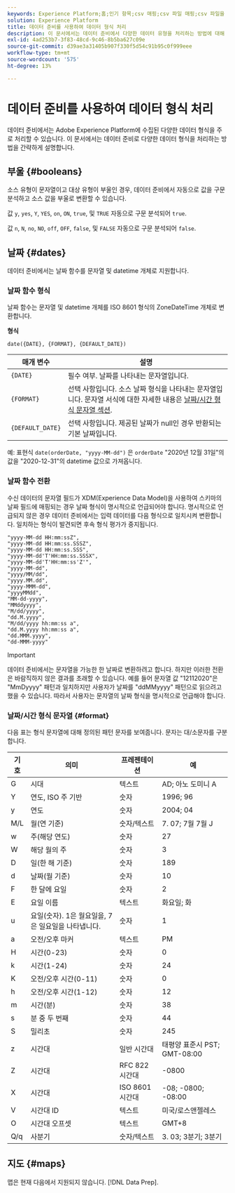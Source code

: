 ```yaml
---
keywords: Experience Platform;홈;인기 항목;csv 매핑;csv 파일 매핑;csv 파일을 xdm에 매핑;csv를 xdm에 매핑;ui 안내서;맵;매핑;데이터 준비;데이터 준비;데이터 준비
solution: Experience Platform
title: 데이터 준비를 사용하여 데이터 형식 처리
description: 이 문서에서는 데이터 준비에서 다양한 데이터 유형을 처리하는 방법에 대해 간략하게 설명합니다.
exl-id: 4ad253b7-3f83-48cd-9c46-8b5ba627c09e
source-git-commit: d39ae3a31405b907f330f5d54c91b95c0f999eee
workflow-type: tm+mt
source-wordcount: '575'
ht-degree: 13%

---
```


# 데이터 준비를 사용하여 데이터 형식 처리

데이터 준비에서는 Adobe Experience Platform에 수집된 다양한 데이터 형식을 주로 처리할 수 있습니다. 이 문서에서는 데이터 준비로 다양한 데이터 형식을 처리하는 방법을 간략하게 설명합니다.

## 부울 {#booleans}

소스 유형이 문자열이고 대상 유형이 부울인 경우, 데이터 준비에서 자동으로 값을 구문 분석하고 소스 값을 부울로 변환할 수 있습니다.

값 `y`, `yes`, `Y`, `YES`, `on`, `ON`, `true`, 및 `TRUE` 자동으로 구문 분석되어 `true`.

값 `n`, `N`, `no`, `NO`, `off`, `OFF`, `false`, 및 `FALSE` 자동으로 구문 분석되어 `false`.

## 날짜 {#dates}

데이터 준비에서는 날짜 함수를 문자열 및 datetime 개체로 지원합니다.

### 날짜 함수 형식

날짜 함수는 문자열 및 datetime 개체를 ISO 8601 형식의 ZoneDateTime 개체로 변환합니다.

**형식**

```http
date({DATE}, {FORMAT}, {DEFAULT_DATE})
```

| 매개 변수 | 설명 |
| --------- | ----------- |
| `{DATE}` | 필수 여부. 날짜를 나타내는 문자열입니다. |
| `{FORMAT}` | 선택 사항입니다. 소스 날짜 형식을 나타내는 문자열입니다. 문자열 서식에 대한 자세한 내용은 [날짜/시간 형식 문자열 섹션](#format). |
| `{DEFAULT_DATE}` | 선택 사항입니다. 제공된 날짜가 null인 경우 반환되는 기본 날짜입니다. |

예: 표현식 `date(orderDate, "yyyy-MM-dd")` 은 `orderDate` &quot;2020년 12월 31일&quot;의 값을 &quot;2020-12-31&quot;의 datetime 값으로 가져옵니다.

### 날짜 함수 전환

수신 데이터의 문자열 필드가 XDM(Experience Data Model)을 사용하여 스키마의 날짜 필드에 매핑되는 경우 날짜 형식이 명시적으로 언급되어야 합니다. 명시적으로 언급되지 않은 경우 데이터 준비에서는 입력 데이터를 다음 형식으로 일치시켜 변환합니다. 일치하는 형식이 발견되면 후속 형식 평가가 중지됩니다.

```console
"yyyy-MM-dd HH:mm:ssZ",
"yyyy-MM-dd HH:mm:ss.SSSZ",
"yyyy-MM-dd HH:mm:ss.SSS",
"yyyy-MM-dd'T'HH:mm:ss.SSSX",
"yyyy-MM-dd'T'HH:mm:ss'Z'",
"yyyy-MM-dd",
"yyyy/MM/dd",
"yyyy.MM.dd",
"yyyy-MMM-dd",
"yyyyMMdd",
"MM-dd-yyyy",
"MMddyyyy",
"M/dd/yyyy",
"dd.M.yyyy",
"M/dd/yyyy hh:mm:ss a",
"dd.M.yyyy hh:mm:ss a",
"dd.MMM.yyyy",
"dd-MMM-yyyy"
```

>[!IMPORTANT]
>
> 데이터 준비에서는 문자열을 가능한 한 날짜로 변환하려고 합니다. 하지만 이러한 전환은 바람직하지 않은 결과를 초래할 수 있습니다. 예를 들어 문자열 값 &quot;12112020&quot;은 &quot;MmDyyyy&quot; 패턴과 일치하지만 사용자가 날짜를 &quot;ddMMyyyy&quot; 패턴으로 읽으려고 했을 수 있습니다. 따라서 사용자는 문자열의 날짜 형식을 명시적으로 언급해야 합니다.

### 날짜/시간 형식 문자열 {#format}

다음 표는 형식 문자열에 대해 정의된 패턴 문자를 보여줍니다. 문자는 대/소문자를 구분합니다.

| 기호 | 의미 | 프레젠테이션 | 예 |
| ------ | ------- | ------------ | ------- |
| G | 시대 | 텍스트 | AD; 아노 도미니 A |
| Y | 연도, ISO 주 기반 | 숫자 | 1996; 96 |
| y | 연도 | 숫자 | 2004; 04 |
| M/L | 월(연 기준) | 숫자/텍스트 | 7. 07; 7월 7월 J |
| w | 주(해당 연도) | 숫자 | 27 |
| W | 해당 월의 주 | 숫자 | 3 |
| D | 일(한 해 기준) | 숫자 | 189 |
| d | 날짜(월 기준) | 숫자 | 10 |
| F | 한 달에 요일 | 숫자 | 2 |
| E | 요일 이름 | 텍스트 | 화요일; 화 |
| u | 요일(숫자). 1은 월요일을, 7은 일요일을 나타냅니다. | 숫자 | 1 |
| a | 오전/오후 마커 | 텍스트 | PM |
| H | 시간(0-23) | 숫자 | 0 |
| k | 시간(1-24) | 숫자 | 24 |
| K | 오전/오후 시간(0-11) | 숫자 | 0 |
| h | 오전/오후 시간(1-12) | 숫자 | 12 |
| m | 시간(분) | 숫자 | 38 |
| s | 분 중 두 번째 | 숫자 | 44 |
| S | 밀리초 | 숫자 | 245 |
| z | 시간대 | 일반 시간대 | 태평양 표준시 PST; GMT-08:00 |
| Z | 시간대 | RFC 822 시간대 | -0800 |
| X | 시간대 | ISO 8601 시간대 | -08; -0800; -08:00 |
| V | 시간대 ID | 텍스트 | 미국/로스앤젤레스 |
| O | 시간대 오프셋 | 텍스트 | GMT+8 |
| Q/q | 사분기 | 숫자/텍스트 | 3. 03; 3분기; 3분기 |

## 지도 {#maps}

맵은 현재 다음에서 지원되지 않습니다. [!DNL Data Prep].
